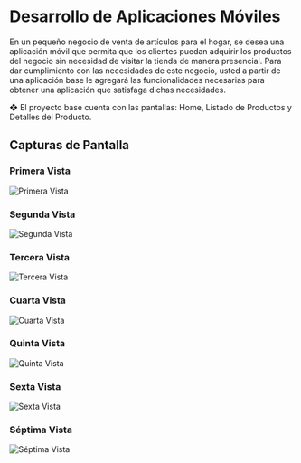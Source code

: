# Desarrollo de Aplicaciones Móviles

En un pequeño negocio de venta de artículos para el hogar, se
desea una aplicación móvil que permita que
los clientes puedan adquirir los productos del negocio sin necesidad
de visitar la tienda de manera presencial.
Para dar cumplimiento con las necesidades de este negocio, usted a
partir de una aplicación base le agregará las funcionalidades
necesarias para obtener una aplicación que satisfaga dichas necesidades.

❖ El proyecto base cuenta con las pantallas: Home, Listado de
Productos y Detalles del Producto.

## Capturas de Pantalla

### Primera Vista
![Primera Vista](assets/images/primera_vista.png)

### Segunda Vista
![Segunda Vista](assets/images/segunda_vista.png)

### Tercera Vista
![Tercera Vista](assets/images/tercera_vista.png)

### Cuarta Vista
![Cuarta Vista](assets/images/cuarta.png)

### Quinta Vista
![Quinta Vista](assets/images/quinta.png)

### Sexta Vista
![Sexta Vista](assets/images/sexta.png)

### Séptima Vista
![Séptima Vista](assets/images/septima.png)
